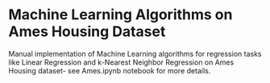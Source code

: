 # Machine Learning Algorithms on Ames Housing Dataset
Manual implementation of Machine Learning algorithms for regression tasks like Linear Regression and k-Nearest Neighbor Regression on Ames Housing dataset- see Ames.ipynb notebook for more details.
